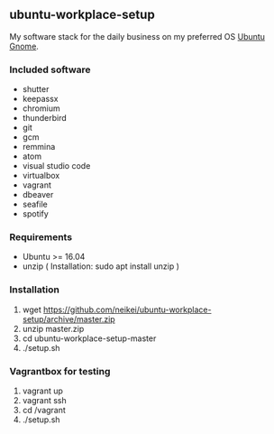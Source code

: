 ## ubuntu-workplace-setup

My software stack for the daily business on my preferred OS [Ubuntu Gnome](https://ubuntugnome.org/).

### Included software
- shutter
- keepassx
- chromium
- thunderbird
- git
- gcm
- remmina
- atom
- visual studio code
- virtualbox
- vagrant
- dbeaver
- seafile
- spotify

### Requirements

- Ubuntu >= 16.04
- unzip ( Installation: sudo apt install unzip )

### Installation

1. wget https://github.com/neikei/ubuntu-workplace-setup/archive/master.zip
2. unzip master.zip
3. cd ubuntu-workplace-setup-master
4. ./setup.sh

### Vagrantbox for testing

1. vagrant up
2. vagrant ssh
3. cd /vagrant
4. ./setup.sh
